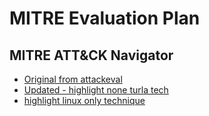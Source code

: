 # MITRE Evaluation Plan

## MITRE ATT&CK Navigator
* [Original from attackeval](
https://mitre-attack.github.io/attack-navigator/#layerURL=https://raw.githubusercontent.com/attackevals/website/master/downloadable_JSON/Turla_Navigator_layer.json)
* [Updated - highlight none turla tech](https://mitre-attack.github.io/attack-navigator/#layerURL=https://raw.githubusercontent.com/ajunlee/mitre-eval-plan/main/Turla_Technique_Scope.json)
* [highlight linux only technique](https://mitre-attack.github.io/attack-navigator/#layerURL=https://raw.githubusercontent.com/ajunlee/mitre-eval-plan/main/Turla_Technique_Scope-linux.json)